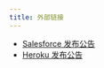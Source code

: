 ```yaml
---
title: 外部链接
---
```


* [Salesforce 发布公告](https://engineering.salesforce.com/open-sourcing-oclif-the-cli-framework-that-powers-our-clis-21fbda99d33a)
* [Heroku 发布公告](https://blog.heroku.com/open-cli-framework)
